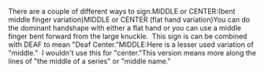 There are a couple of different ways to sign.MIDDLE or CENTER:(bent middle finger variation)MIDDLE or CENTER (flat hand 
variation)You can do the dominant handshape with either a flat hand or you can use a 
	middle finger bent forward from the large knuckle. 
  This sign is can be combined with DEAF to mean "Deaf Center."MIDDLE:Here is a lesser used variation of "middle."  I wouldn't use this for 
	"center."This version means more along the lines of "the middle of a series" or 
	"middle name."